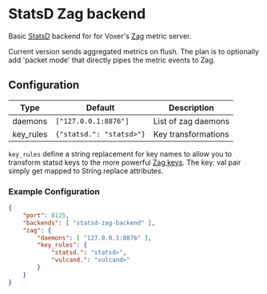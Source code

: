 # StatsD Zag backend

Basic [StatsD](https://github.com/etsy/statsd) backend for for Voxer's [Zag](http://voxer.github.io/zag/) metric server.

Current version sends aggregated metrics on flush.
The plan is to optionally add 'packet mode' that directly pipes the metric events to Zag.

## Configuration

| Type       | Default                  | Description         |
| ---------- | ------------------------ | ------------------- |
| daemons    | `["127.0.0.1:8876"]`     | List of zag daemons |
| key_rules  | `{"statsd.": "statsd>"}` | Key transformations |

`key_rules` define a string replacement for key names to allow you to transform statsd keys to the more powerful [Zag keys](http://voxer.github.io/zag/#metrics-keys).
The key: val pair simply get mapped to String.replace attributes.

### Example Configuration

```json
{
	"port": 8125,
	"backends": [ "statsd-zag-backend" ],
	"zag": {
		"daemons": [ "127.0.0.1:8876" ],
		"key_rules": {
			"statsd.": "statsd>",
			"vulcand.": "vulcand>"
		}
	}
}
```
